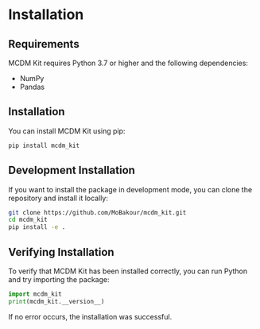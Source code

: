 # Installation

## Requirements

MCDM Kit requires Python 3.7 or higher and the following dependencies:

-   NumPy
-   Pandas

## Installation

You can install MCDM Kit using pip:

```bash
pip install mcdm_kit
```

## Development Installation

If you want to install the package in development mode, you can clone the repository and install it locally:

```bash
git clone https://github.com/MoBakour/mcdm_kit.git
cd mcdm_kit
pip install -e .
```

## Verifying Installation

To verify that MCDM Kit has been installed correctly, you can run Python and try importing the package:

```python
import mcdm_kit
print(mcdm_kit.__version__)
```

If no error occurs, the installation was successful.
